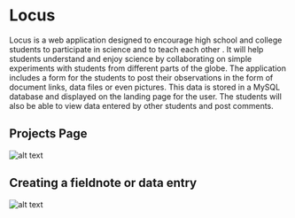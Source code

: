 # Locus

Locus is a web application  designed to encourage high school and college students to participate in science and to teach each other . It will help students understand and enjoy science by collaborating on simple experiments with students from different parts of the globe. The application includes a form for the students to post their observations in the form of document links, data files or even pictures. This data is stored in a MySQL database and displayed on the landing page for the user. The students will also be able to view data entered by other students and post comments.

##  Projects Page
![alt text](https://github.com/smchow/locus/blob/master/public/images/ScreenShot1.PNG "ScreenShot 1")

## Creating a fieldnote or data entry
![alt text](https://github.com/smchow/locus/blob/master/public/images/ScreenShot2.PNG "ScreenShot 2")
